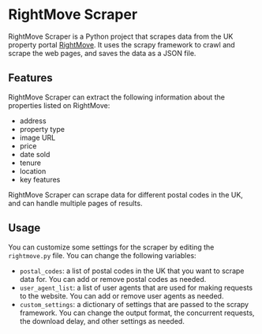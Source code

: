 # RightMove Scraper

RightMove Scraper is a Python project that scrapes data from the UK property portal [RightMove](https://www.rightmove.co.uk/). It uses the scrapy framework to crawl and scrape the web pages, and saves the data as a JSON file.

## Features

RightMove Scraper can extract the following information about the properties listed on RightMove:

- address
- property type
- image URL
- price
- date sold
- tenure
- location
- key features

RightMove Scraper can scrape data for different postal codes in the UK, and can handle multiple pages of results.

## Usage

You can customize some settings for the scraper by editing the `rightmove.py` file. You can change the following variables:

- `postal_codes`: a list of postal codes in the UK that you want to scrape data for. You can add or remove postal codes as needed.
- `user_agent_list`: a list of user agents that are used for making requests to the website. You can add or remove user agents as needed.
- `custom_settings`: a dictionary of settings that are passed to the scrapy framework. You can change the output format, the concurrent requests, the download delay, and other settings as needed.


